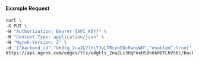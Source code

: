 <!-- Code generated for API Clients. DO NOT EDIT. -->

#### Example Request

```bash
curl \
-X PUT \
-H "Authorization: Bearer {API_KEY}" \
-H "Content-Type: application/json" \
-H "Ngrok-Version: 2" \
-d '{"backend_id":"bkdtg_2na2LYlhjYJyLTRcebGQc8whyWU","enabled":true}' \
https://api.ngrok.com/edges/tls/edgtls_2na2Lc3HqFmxUS8n6k0DTLhV5bc/backend
```
